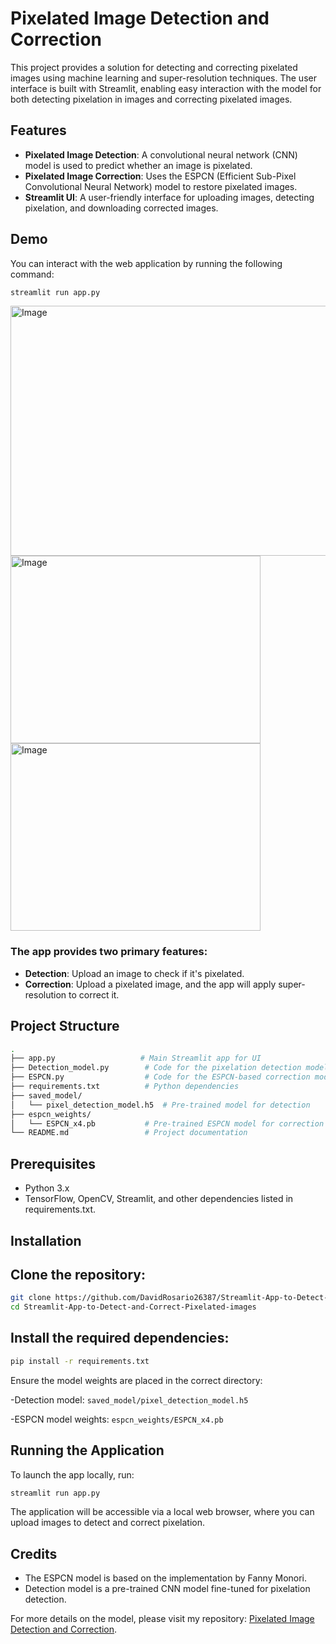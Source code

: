 # Pixelated Image Detection and Correction

This project provides a solution for detecting and correcting pixelated images using machine learning and super-resolution techniques. The user interface is built with Streamlit, enabling easy interaction with the model for both detecting pixelation in images and correcting pixelated images.

## Features
- **Pixelated Image Detection**: A convolutional neural network (CNN) model is used to predict whether an image is pixelated.
- **Pixelated Image Correction**: Uses the ESPCN (Efficient Sub-Pixel Convolutional Neural Network) model to restore pixelated images.
- **Streamlit UI**: A user-friendly interface for uploading images, detecting pixelation, and downloading corrected images.

## Demo
You can interact with the web application by running the following command:

``` bash
streamlit run app.py
```
<img src="https://github.com/user-attachments/assets/7abd5d4e-0e2d-48a2-9469-3cdfc7f0a2ed" alt='Image' width="1000" height="400"/>
<img src="https://github.com/user-attachments/assets/ccf1311e-9655-4641-b26a-0acd4957ca0d" alt='Image' width="400" height="300"/>
<img src="https://github.com/user-attachments/assets/24e5963b-40a8-4118-8800-43bcc3c9d24c" alt='Image' width="400" height="300"/>

### The app provides two primary features:

- **Detection**: Upload an image to check if it's pixelated.
- **Correction**: Upload a pixelated image, and the app will apply super-resolution to correct it.

## Project Structure
``` bash
.
├── app.py                   # Main Streamlit app for UI
├── Detection_model.py        # Code for the pixelation detection model
├── ESPCN.py                  # Code for the ESPCN-based correction model
├── requirements.txt          # Python dependencies
├── saved_model/
│   └── pixel_detection_model.h5  # Pre-trained model for detection
├── espcn_weights/
│   └── ESPCN_x4.pb           # Pre-trained ESPCN model for correction
└── README.md                 # Project documentation
```

## Prerequisites
- Python 3.x
- TensorFlow, OpenCV, Streamlit, and other dependencies listed in requirements.txt.
  
## Installation
## Clone the repository:
``` bash
git clone https://github.com/DavidRosario26387/Streamlit-App-to-Detect-and-Correct-Pixelated-images.git
cd Streamlit-App-to-Detect-and-Correct-Pixelated-images
```
## Install the required dependencies:
``` bash
pip install -r requirements.txt
```

Ensure the model weights are placed in the correct directory:

-Detection model: `saved_model/pixel_detection_model.h5`

-ESPCN model weights: `espcn_weights/ESPCN_x4.pb`

## Running the Application
To launch the app locally, run:
``` bash
streamlit run app.py
```
The application will be accessible via a local web browser, where you can upload images to detect and correct pixelation.

## Credits
+ The ESPCN model is based on the implementation by Fanny Monori.
+ Detection model is a pre-trained CNN model fine-tuned for pixelation detection.

For more details on the model, please visit my repository: [Pixelated Image Detection and Correction](https://github.com/DavidRosario26387/Pixelated-Image-Detection-Correction).
